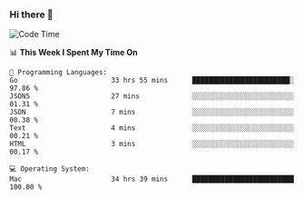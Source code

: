 ### Hi there 👋

<!--
**CrazyCollin/crazycollin** is a ✨ _special_ ✨ repository because its `README.md` (this file) appears on your GitHub profile.

Here are some ideas to get you started:

- 🔭 I’m currently working on ...
- 🌱 I’m currently learning ...
- 👯 I’m looking to collaborate on ...
- 🤔 I’m looking for help with ...
- 💬 Ask me about ...
- 📫 How to reach me: ...
- 😄 Pronouns: ...
- ⚡ Fun fact: ...
-->

<!--START_SECTION:waka-->
![Code Time](http://img.shields.io/badge/Code%20Time-4%2C084%20hrs%2016%20mins-blue)

📊 **This Week I Spent My Time On** 

```text
💬 Programming Languages: 
Go                       33 hrs 55 mins      ████████████████████████░   97.86 % 
JSON5                    27 mins             ░░░░░░░░░░░░░░░░░░░░░░░░░   01.31 % 
JSON                     7 mins              ░░░░░░░░░░░░░░░░░░░░░░░░░   00.38 % 
Text                     4 mins              ░░░░░░░░░░░░░░░░░░░░░░░░░   00.21 % 
HTML                     3 mins              ░░░░░░░░░░░░░░░░░░░░░░░░░   00.17 % 

💻 Operating System: 
Mac                      34 hrs 39 mins      █████████████████████████   100.00 % 
```


<!--END_SECTION:waka-->
